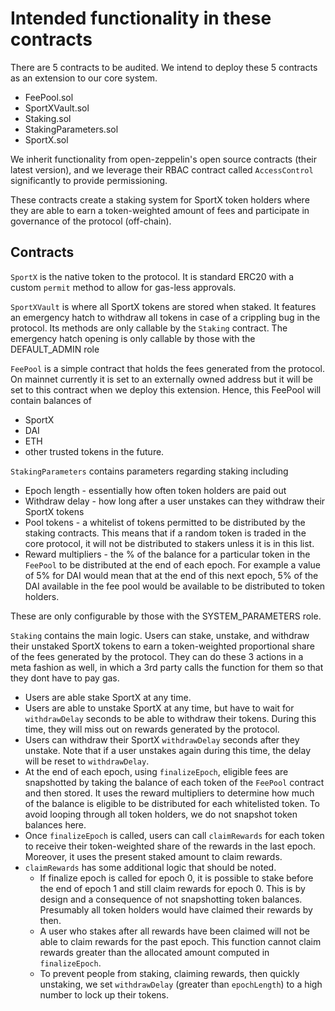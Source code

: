# Intended functionality in these contracts
There are 5 contracts to be audited. We intend to deploy these 5 contracts as an extension to our core system. 

- FeePool.sol
- SportXVault.sol
- Staking.sol
- StakingParameters.sol
- SportX.sol

We inherit functionality from open-zeppelin's open source contracts (their latest version), and we leverage their RBAC contract called `AccessControl` significantly to provide permissioning. 

These contracts create a staking system for SportX token holders where they are able to earn a token-weighted amount of fees and participate in governance of the protocol (off-chain). 

## Contracts

`SportX` is the native token to the protocol. It is standard ERC20 with a custom `permit` method to allow for gas-less approvals.

`SportXVault` is where all SportX tokens are stored when staked. It features an emergency hatch to withdraw all tokens in case of a crippling bug in the protocol. Its methods are only callable by the `Staking` contract. The emergency hatch opening is only callable by those with the DEFAULT_ADMIN role

`FeePool` is a simple contract that holds the fees generated from the protocol. On mainnet currently it is set to an externally owned address but it will be set to this contract when we deploy this extension. Hence, this FeePool will contain balances of 

- SportX
- DAI
- ETH
- other trusted tokens in the future. 

`StakingParameters` contains parameters regarding staking including

- Epoch length - essentially how often token holders are paid out
- Withdraw delay - how long after a user unstakes can they withdraw their SportX tokens
- Pool tokens - a whitelist of tokens permitted to be distributed by the staking contracts. This means that if a random token is traded in the core protocol, it will not be distributed to stakers unless it is in this list.
- Reward multipliers - the % of the balance for a particular token in the `FeePool` to be distributed at the end of each epoch. For example a value of 5% for DAI would mean that at the end of this next epoch, 5% of the DAI available in the fee pool would be available to be distributed to token holders.

These are only configurable by those with the SYSTEM_PARAMETERS role.

`Staking` contains the main logic. Users can stake, unstake, and withdraw their unstaked SportX tokens to earn a token-weighted proportional share of the fees generated by the protocol. They can do these 3 actions in a meta fashion as well, in which a 3rd party calls the function for them so that they dont have to pay gas. 

- Users are able stake SportX at any time.
- Users are able to unstake SportX at any time, but have to wait for `withdrawDelay` seconds to be able to withdraw their tokens. During this time, they will miss out on rewards generated by the protocol. 
- Users can withdraw their SportX `withdrawDelay` seconds after they unstake. Note that if a user unstakes again during this time, the delay will be reset to `withdrawDelay`.
- At the end of each epoch, using `finalizeEpoch`, eligible fees are snapshotted by taking the balance of each token of the `FeePool` contract and then stored. It uses the reward multipliers to determine how much of the balance is eligible to be distributed for each whitelisted token. To avoid looping through all token holders, we do not snapshot token balances here. 
- Once `finalizeEpoch` is called, users can call `claimRewards` for each token to receive their token-weighted share of the rewards in the last epoch. Moreover, it uses the present staked amount to claim rewards. 
- `claimRewards` has some additional logic that should be noted. 
    - If finalize epoch is called for epoch 0, it is possible to stake before the end of epoch 1 and still claim rewards for epoch 0. This is by design and a consequence of not snapshotting token balances. Presumably all token holders would have claimed their rewards by then.
    - A user who stakes after all rewards have been claimed will not be able to claim rewards for the past epoch. This function cannot claim rewards greater than the allocated amount computed in `finalizeEpoch`. 
    - To prevent people from staking, claiming rewards, then quickly unstaking, we set `withdrawDelay` (greater than `epochLength`) to a high number to lock up their tokens. 



